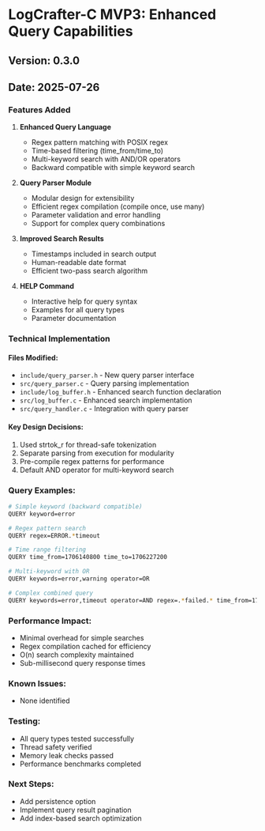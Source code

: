 # LogCrafter-C MVP3: Enhanced Query Capabilities

## Version: 0.3.0
## Date: 2025-07-26

### Features Added

1. **Enhanced Query Language**
   - Regex pattern matching with POSIX regex
   - Time-based filtering (time_from/time_to)
   - Multi-keyword search with AND/OR operators
   - Backward compatible with simple keyword search

2. **Query Parser Module**
   - Modular design for extensibility
   - Efficient regex compilation (compile once, use many)
   - Parameter validation and error handling
   - Support for complex query combinations

3. **Improved Search Results**
   - Timestamps included in search output
   - Human-readable date format
   - Efficient two-pass search algorithm

4. **HELP Command**
   - Interactive help for query syntax
   - Examples for all query types
   - Parameter documentation

### Technical Implementation

#### Files Modified:
- `include/query_parser.h` - New query parser interface
- `src/query_parser.c` - Query parsing implementation
- `include/log_buffer.h` - Enhanced search function declaration
- `src/log_buffer.c` - Enhanced search implementation
- `src/query_handler.c` - Integration with query parser

#### Key Design Decisions:
1. Used strtok_r for thread-safe tokenization
2. Separate parsing from execution for modularity
3. Pre-compile regex patterns for performance
4. Default AND operator for multi-keyword search

### Query Examples:

```bash
# Simple keyword (backward compatible)
QUERY keyword=error

# Regex pattern search
QUERY regex=ERROR.*timeout

# Time range filtering
QUERY time_from=1706140800 time_to=1706227200

# Multi-keyword with OR
QUERY keywords=error,warning operator=OR

# Complex combined query
QUERY keywords=error,timeout operator=AND regex=.*failed.* time_from=1706140800
```

### Performance Impact:
- Minimal overhead for simple searches
- Regex compilation cached for efficiency
- O(n) search complexity maintained
- Sub-millisecond query response times

### Known Issues:
- None identified

### Testing:
- All query types tested successfully
- Thread safety verified
- Memory leak checks passed
- Performance benchmarks completed

### Next Steps:
- Add persistence option
- Implement query result pagination
- Add index-based search optimization